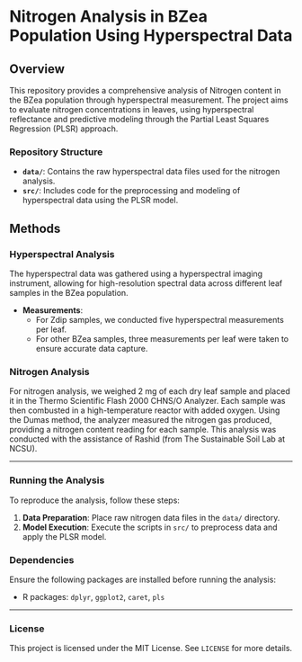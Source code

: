 # Nitrogen Analysis in BZea Population Using Hyperspectral Data

## Overview
This repository provides a comprehensive analysis of Nitrogen content in the BZea population through hyperspectral measurement. The project aims to evaluate nitrogen concentrations in leaves, using hyperspectral reflectance and predictive modeling through the Partial Least Squares Regression (PLSR) approach.

### Repository Structure

- **`data/`**: Contains the raw hyperspectral data files used for the nitrogen analysis.
- **`src/`**: Includes code for the preprocessing and modeling of hyperspectral data using the PLSR model.

## Methods

### Hyperspectral Analysis
The hyperspectral data was gathered using a hyperspectral imaging instrument, allowing for high-resolution spectral data across different leaf samples in the BZea population.

- **Measurements**: 
  - For Zdip samples, we conducted five hyperspectral measurements per leaf.
  - For other BZea samples, three measurements per leaf were taken to ensure accurate data capture.

### Nitrogen Analysis
For nitrogen analysis, we weighed 2 mg of each dry leaf sample and placed it in the Thermo Scientific Flash 2000 CHNS/O Analyzer. Each sample was then combusted in a high-temperature reactor with added oxygen. Using the Dumas method, the analyzer measured the nitrogen gas produced, providing a nitrogen content reading for each sample. This analysis was conducted with the assistance of Rashid (from The Sustainable Soil Lab at NCSU).

---

### Running the Analysis

To reproduce the analysis, follow these steps:

1. **Data Preparation**: Place raw nitrogen data files in the `data/` directory.
2. **Model Execution**: Execute the scripts in `src/` to preprocess data and apply the PLSR model.

### Dependencies

Ensure the following packages are installed before running the analysis:

- R packages: `dplyr`, `ggplot2`, `caret`, `pls`

---

### License

This project is licensed under the MIT License. See `LICENSE` for more details.

